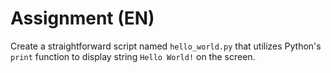 # Assignment (EN)

Create a straightforward script named `hello_world.py` that utilizes Python's `print` function to display 
string `Hello World!` on the screen.